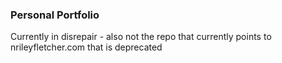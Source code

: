 ### Personal Portfolio

Currently in disrepair - also not the repo that currently points to nrileyfletcher.com that is deprecated 
